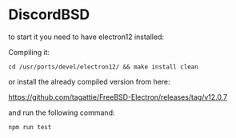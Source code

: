 # DiscordBSD
to start it you need to have electron12 installed:

Compiling it:
```
cd /usr/ports/devel/electron12/ && make install clean
```

or install the already compiled version from here:

https://github.com/tagattie/FreeBSD-Electron/releases/tag/v12.0.7

and run the following command:
```
npm run test
```
